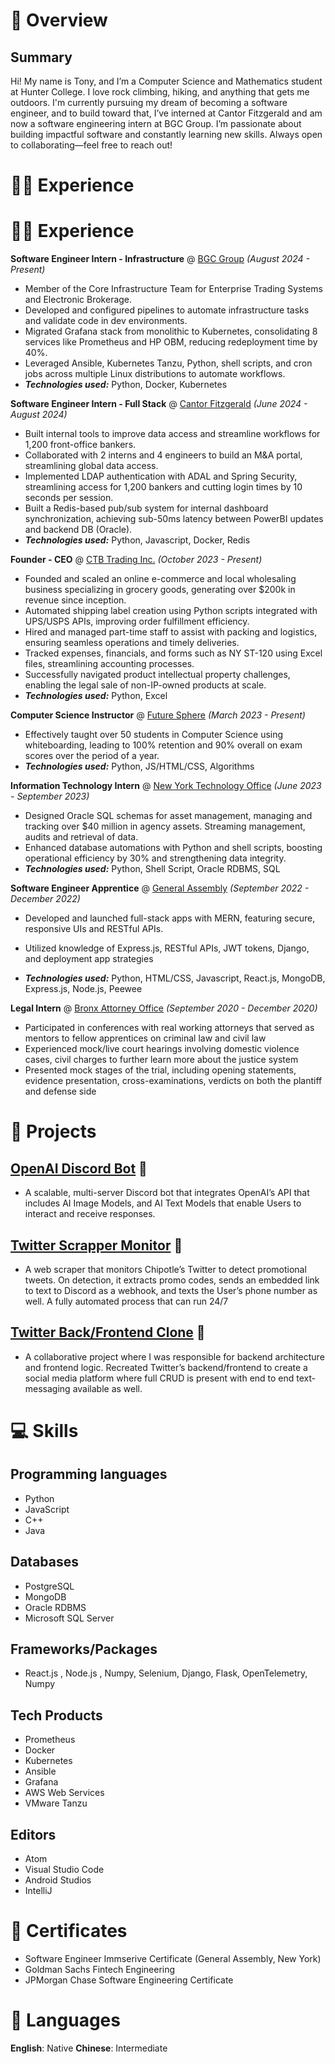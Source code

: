 # 📖 Overview

## Summary

Hi! My name is Tony, and I’m a Computer Science and Mathematics student at Hunter College. I love rock climbing, hiking, and anything that gets me outdoors. I'm currently pursuing my dream of becoming a software engineer, and to build toward that, I’ve interned at Cantor Fitzgerald and am now a software engineering intern at BGC Group. I’m passionate about building impactful software and constantly learning new skills. Always open to collaborating—feel free to reach out!

# 👨‍💻 Experience

# 👨‍💻 Experience

**Software Engineer Intern - Infrastructure** @ [BGC Group](https://www.bgcg.com/) _(August 2024 - Present)_
-  Member of the Core Infrastructure Team for Enterprise Trading Systems and Electronic Brokerage.
-  Developed and configured pipelines to automate infrastructure tasks and validate code in dev environments.
-  Migrated Grafana stack from monolithic to Kubernetes, consolidating 8 services like Prometheus and HP OBM,
reducing redeployment time by 40%.
-  Leveraged Ansible, Kubernetes Tanzu, Python, shell scripts, and cron jobs across multiple Linux distributions to
automate workflows.
- _**Technologies used:**_ Python, Docker, Kubernetes

**Software Engineer Intern - Full Stack** @ [Cantor Fitzgerald](https://www.cantor.com/) _(June 2024 - August 2024)_
-  Built internal tools to improve data access and streamline workflows for 1,200 front-office bankers.
-  Collaborated with 2 interns and 4 engineers to build an M&A portal, streamlining global data access.
-  Implemented LDAP authentication with ADAL and Spring Security, streamlining access for 1,200 bankers and
cutting login times by 10 seconds per session.
-  Built a Redis-based pub/sub system for internal dashboard synchronization, achieving sub-50ms latency between
PowerBI updates and backend DB (Oracle).
- _**Technologies used:**_ Python, Javascript, Docker, Redis

**Founder - CEO** @ [CTB Trading Inc.](#) _(October 2023 - Present)_

- Founded and scaled an online e-commerce and local wholesaling business specializing in grocery goods, generating over $200k in revenue since inception.
- Automated shipping label creation using Python scripts integrated with UPS/USPS APIs, improving order fulfillment efficiency.
- Hired and managed part-time staff to assist with packing and logistics, ensuring seamless operations and timely deliveries.
- Tracked expenses, financials, and forms such as NY ST-120 using Excel files, streamlining accounting processes.
- Successfully navigated product intellectual property challenges, enabling the legal sale of non-IP-owned products
at scale.
- _**Technologies used:**_ Python, Excel

**Computer Science Instructor** @ [Future Sphere](https://www.thefuturesphere.com/en) _(March 2023 - Present)_

- Effectively taught over 50 students in Computer Science using whiteboarding, leading to 100% retention and 90% overall on exam scores over the period of a year.
- _**Technologies used:**_ Python, JS/HTML/CSS, Algorithms

**Information Technology Intern** @ [New York Technology Office](https://its.ny.gov/) _(June 2023 - September 2023)_

- Designed Oracle SQL schemas for asset management, managing and tracking over $40 million in agency assets. Streaming management, audits and retrieval of data.
- Enhanced database automations with Python and shell scripts, boosting operational efficiency by 30% and strengthening data integrity.
- _**Technologies used:**_ Python, Shell Script, Oracle RDBMS, SQL

**Software Engineer Apprentice** @ [General Assembly](https://generalassemb.ly/) _(September 2022 - December 2022)_

- Developed and launched full-stack apps with MERN, featuring secure, responsive UIs and RESTful APIs.
- Utilized knowledge of Express.js, RESTful APIs, JWT tokens, Django, and deployment app strategies

- _**Technologies used:**_ Python, HTML/CSS, Javascript, React.js, MongoDB, Express.js, Node.js, Peewee

**Legal Intern** @ [Bronx Attorney Office](https://www.bronxda.nyc.gov/html/home/home.shtml) _(September 2020 - December 2020)_
- Participated in conferences with real working attorneys that served as mentors to fellow apprentices on criminal law and civil law
- Experienced mock/live court hearings involving domestic violence cases, civil charges to further learn more about the justice system
- Presented mock stages of the trial, including opening statements, evidence presentation, cross-examinations, verdicts on both the plantiff and defense side


# 🧪 Projects

## [OpenAI Discord Bot](https://github.com/tonywuhoo/OpenAI-Bot) 🔗
- A scalable, multi-server Discord bot that integrates OpenAI’s API that includes AI Image Models, and AI Text Models that enable Users to interact and receive responses.

## [Twitter Scrapper Monitor](https://github.com/tonywuhoo/chipotlebot) 🔗
- A web scraper that monitors Chipotle’s Twitter to detect promotional tweets. On detection, it extracts promo
codes, sends an embedded link to text to Discord as a webhook, and texts the User’s phone number as well. A fully automated process that can run 24/7

## [Twitter Back/Frontend Clone](https://github.com/SEI-Buffleheads/twitter-clone-backend) 🔗
- A collaborative project where I was responsible for backend architecture and frontend logic. Recreated Twitter’s
backend/frontend to create a social media platform where full CRUD is present with end to end text-messaging available as well.
# 💻 Skills

## Programming languages
- Python
- JavaScript
- C++
- Java

## Databases
- PostgreSQL
- MongoDB
- Oracle RDBMS
- Microsoft SQL Server

## Frameworks/Packages
- React.js , Node.js , Numpy, Selenium, Django, Flask, OpenTelemetry, Numpy

## Tech Products
- Prometheus
- Docker
- Kubernetes
- Ansible
- Grafana
- AWS Web Services
- VMware Tanzu 

## Editors
- Atom
- Visual Studio Code
- Android Studios
- IntelliJ

# 🥇 Certificates
- Software Engineer Immserive Certificate (General Assembly, New York)
- Goldman Sachs Fintech Engineering
- JPMorgan Chase Software Engineering Certificate

# 💬 Languages
**English**: Native
**Chinese**: Intermediate